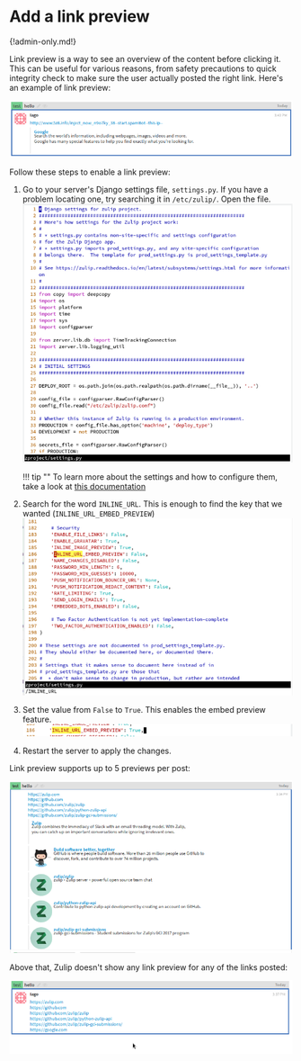 # Add a link preview

{!admin-only.md!}

Link preview is a way to see an overview of the content before clicking it.
This can be useful for various reasons, from safety precautions to quick
integrity check to make sure the user actually posted the right link.
Here's an example of link preview:

![Link preview example](/static/images/help/link-preview.png)

Follow these steps to enable a link preview:

1. Go to your server's Django settings file, `settings.py`. If you have a
   problem locating one, try searching it in `/etc/zulip/`.
   Open the file.
   ![Settings file](/static/images/help/settings-file.png)

    !!! tip ""
        To learn more about the settings and how to configure
        them, take a look at [this documentation](https://zulip.readthedocs.io/en/latest/subsystems/settings.html)

2. Search for the word `INLINE_URL`. This is enough to find the key that we
   wanted (`INLINE_URL_EMBED_PREVIEW`)
   ![Inline URL](/static/images/help/inline-url-search.png)

3. Set the value from `False` to `True`. This enables the embed preview
   feature.
   ![Inline URL True](/static/images/help/inline-url-true.png)

4. Restart the server to apply the changes.

Link preview supports up to 5 previews per post:

![Link preview max URL](/static/images/help/link-preview-max.png)

Above that, Zulip doesn't show any link preview for any of the links posted:

![Link preview none](/static/images/help/link-preview-none.png)

